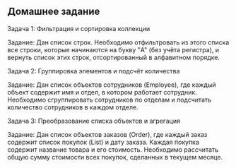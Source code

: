 ## Домашнее задание


Задача 1: Фильтрация и сортировка коллекции

Задание: Дан список строк.
Необходимо отфильтровать из этого списка все строки,
которые начинаются на букву "A" (без учёта регистра), и
вернуть список этих строк, отсортированный в алфавитном порядке.

Задача 2: Группировка элементов и подсчёт количества

Задание: Дан список объектов сотрудников (Employee),
где каждый объект содержит имя и отдел, в котором работает сотрудник.
Необходимо сгруппировать сотрудников по отделам и подсчитать
количество сотрудников в каждом отделе.

Задача 3: Преобразование списка объектов и агрегация

Задание: Дан список объектов заказов (Order), где каждый заказ
содержит список покупок (List<Purchase>) и дату заказа.
Каждая покупка содержит название товара и его стоимость.
Необходимо рассчитать общую сумму стоимости всех покупок,
сделанных в текущем месяце.